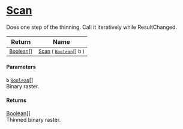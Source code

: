 # [Scan](./HSCPThinningStep-100664282.md)

Does one step of the thinning. Call it iteratively while ResultChanged.

| Return | Name | 
| --- | --- | 
| <sub>[Boolean](https://docs.microsoft.com/en-us/dotnet/api/System.Boolean)[]</sub>| <sub>[Scan](./HSCPThinningStep-100664282.md) ( [`Boolean`](https://docs.microsoft.com/en-us/dotnet/api/System.Boolean)[] b )</sub>| <br>


#### Parameters
**`b`**  [`Boolean`](https://docs.microsoft.com/en-us/dotnet/api/System.Boolean)[]<br>Binary raster.
#### Returns
[Boolean](https://docs.microsoft.com/en-us/dotnet/api/System.Boolean)[]<br>
Thinned binary raster.